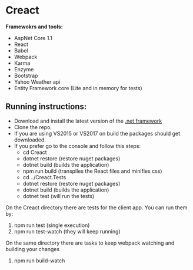 # Creact

**Framewokrs and tools:**
- AspNet Core 1.1
- React
- Babel
- Webpack
- Karma
- Enzyme
- Bootstrap
- Yahoo Weather api
- Entity Framework core (Lite and in memory for tests)

## Running instructions:
- Download and install the latest version of the [.net framework](https://www.microsoft.com/net/download/core)
- Clone the repo.
- If you are using VS2015 or VS2017 on build the packages should get downloaded.
- If you prefer go to the console and follow this steps:
    - cd Creact
    - dotnet restore (restore nuget packages)
    - dotnet build (builds the application)
    - npm run build (transpiles the React files and minifies css)
    - cd ../Creact.Tests
    - dotnet restore (restore nuget packages)
    - dotnet build (builds the application)
    - dotnet test (will run the tests)

On the Creact directory there are tests for the client app. You can run them by:
1. npm run test (single execution)
2. npm run test-watch (they will keep running)

On the same directory there are tasks to keep webpack watching and building your changes
1. npm run build-watch